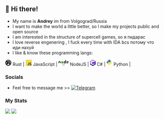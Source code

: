 ## 👋 Hi there!


- My name is **Andrey** im from Volgograd/Russia
- I want to make the world a little better, so I make my projects public and open source
- I am interested in the structure of supercell games, so я пидарас
- I love reverse engenering , I fuck every time with IDA bcs потому что иди нахуй
- I like & know these programming langs:
<div>
  <img height="20px" src="rust.png"> Rust |
  <img height="20px" src="js.png">  JavaScript |
  <img height="20px" src="njs.png">  NodeJS |
  <img height="20px" src="sharp.png">  C# |
  <img height="20px" src="python.png">  Python |
</div>



### Socials
- Feel free to message me >>
[![Telegram](https://img.shields.io/badge/telegram-1DA1F2?style=for-the-badge&logo=telegram&logoColor=black)](https://t.me/thestealdev)

### My Stats

<div>
  <img height="135px" src="https://github-readme-stats.vercel.app/api?username=st3a1&theme=nord&show_icons=true&hide_title=true&hide_border=true&hide_rank=true&include_all_commits=true&count_private=true&line_height=21">
  <img height="135px" src="https://github-readme-stats.vercel.app/api/top-langs/?username=st3a1&theme=nord&&hide_title=true&hide_border=true&layout=compact&langs_count=8">
</div>
